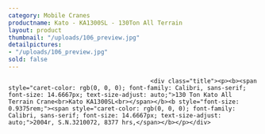 ```yaml
---
category: Mobile Cranes
productname: Kato - KA1300SL - 130Ton All Terrain
layout: product
thumbnail: "/uploads/106_preview.jpg"
detailpictures:
- "/uploads/106_preview.jpg"
sold: false
---
```


                                            <div class="title"><p><b><span style="caret-color: rgb(0, 0, 0); font-family: Calibri, sans-serif; font-size: 14.6667px; text-size-adjust: auto;">130 Ton Kato All Terrain Crane<br>Kato KA1300SL<br></span></b><b style="font-size: 0.9375rem;"><span style="caret-color: rgb(0, 0, 0); font-family: Calibri, sans-serif; font-size: 14.6667px; text-size-adjust: auto;">2004r, S.N.3210072, 8377 hrs,</span></b></p></div>


